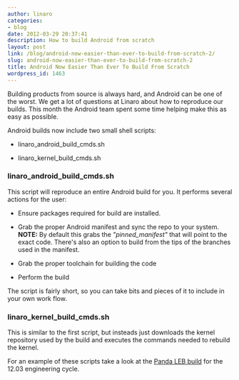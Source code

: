 ```yaml
---
author: linaro
categories:
- blog
date: 2012-03-29 20:37:41
description: How to build Android from scratch
layout: post
link: /blog/android-now-easier-than-ever-to-build-from-scratch-2/
slug: android-now-easier-than-ever-to-build-from-scratch-2
title: Android Now Easier Than Ever To Build From Scratch
wordpress_id: 1463
---
```


Building products from source is always hard, and Android can be one of the worst. We get a lot of questions at Linaro about how to reproduce our builds. This month the Android team spent some time helping make this as easy as possible.

Android builds now include two small shell scripts:
	
  * linaro_android_build_cmds.sh

	
  * linaro_kernel_build_cmds.sh

### linaro_android_build_cmds.sh

This script will reproduce an entire Android build for you. It performs several actions for the user:
	
  * Ensure packages required for build are installed.

	
  * Grab the proper Android manifest and sync the repo to your system. **NOTE:** By default this grabs the _"pinned_manifest"_ that will point to the exact code. There's also an option to build from the tips of the branches used in the manifest.

	
  * Grab the proper toolchain for building the code

	
  * Perform the build


The script is fairly short, so you can take bits and pieces of it to include in your own work flow.

### linaro_kernel_build_cmds.sh


This is similar to the first script, but insteads just downloads the kernel repository used by the build and executes the commands needed to rebuild the kernel.

For an example of these scripts take a look at the [Panda LEB build](http://releases.linaro.org/) for the 12.03 engineering cycle.